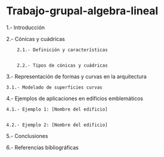 # Trabajo-grupal-algebra-lineal

1.- Introducción


2.- Cónicas y cuádricas


        2.1.- Definición y características


        2.2.- Tipos de cónicas y cuádricas


3.- Representación de formas y curvas en la arquitectura


    3.1.- Modelado de superficies curvas


4.- Ejemplos de aplicaciones en edificios emblemáticos


    4.1.- Ejemplo 1: [Nombre del edificio]


    4.2.- Ejemplo 2: [Nombre del edificio]


5.- Conclusiones

6.- Referencias bibliográficas 
